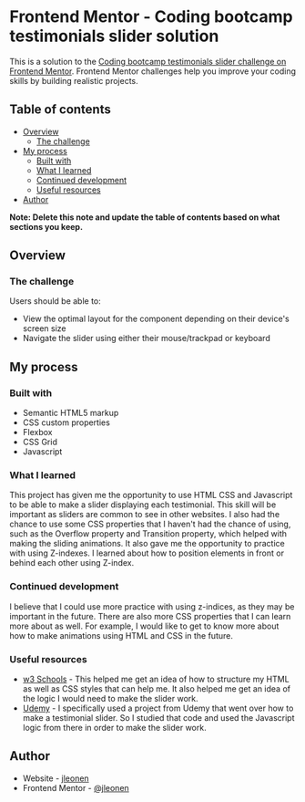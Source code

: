 # Frontend Mentor - Coding bootcamp testimonials slider solution

This is a solution to the [Coding bootcamp testimonials slider challenge on Frontend Mentor](https://www.frontendmentor.io/challenges/coding-bootcamp-testimonials-slider-4FNyLA8JL). Frontend Mentor challenges help you improve your coding skills by building realistic projects.

## Table of contents

- [Overview](#overview)
  - [The challenge](#the-challenge)
- [My process](#my-process)
  - [Built with](#built-with)
  - [What I learned](#what-i-learned)
  - [Continued development](#continued-development)
  - [Useful resources](#useful-resources)
- [Author](#author)

**Note: Delete this note and update the table of contents based on what sections you keep.**

## Overview

### The challenge

Users should be able to:

- View the optimal layout for the component depending on their device's screen size
- Navigate the slider using either their mouse/trackpad or keyboard

## My process

### Built with

- Semantic HTML5 markup
- CSS custom properties
- Flexbox
- CSS Grid
- Javascript

### What I learned

This project has given me the opportunity to use HTML CSS and Javascript to be able to make a slider displaying each testimonial. This skill will be important as sliders are common to see in other websites. I also had the chance to use some CSS properties that I haven't had the chance of using, such as the Overflow property and Transition property, which helped with making the sliding animations. It also gave me the opportunity to practice with using Z-indexes. I learned about how to position elements in front or behind each other using Z-index.

### Continued development

I believe that I could use more practice with using z-indices, as they may be important in the future. There are also more CSS properties that I can learn more about as well. For example, I would like to get to know more about how to make animations using HTML and CSS in the future.

### Useful resources

- [w3 Schools](https://www.w3schools.com/) - This helped me get an idea of how to structure my HTML as well as CSS styles that can help me. It also helped me get an idea of the logic I would need to make the slider work.
- [Udemy](https://www.udemy.com) - I specifically used a project from Udemy that went over how to make a testimonial slider. So I studied that code and used the Javascript logic from there in order to make the slider work.

## Author

- Website - [jleonen](https://github.com/jleonen)
- Frontend Mentor - [@jleonen](https://www.frontendmentor.io/profile/jleonen)
